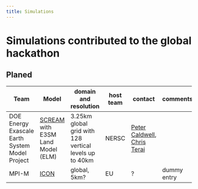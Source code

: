```yaml
---
title: Simulations
---
```


# Simulations contributed to the global hackathon

## Planed

|Team | Model | domain and resolution |host team | contact | comments |
|-----|-------|-----------------------|----------|---------|----------|
|DOE Energy Exascale Earth System Model Project  |[SCREAM](https://github.com/E3SM-Project/E3SM) with E3SM Land Model (ELM) |3.25km global grid with 128 vertical levels up to 40km| NERSC |  [Peter Caldwell](mailto:caldwell19@llnl.gov), [Chris Terai](mailto:terai1@llnl.gov) | |
|MPI-M| [ICON](icon.md) | global, 5km?| EU | ? | dummy entry|
